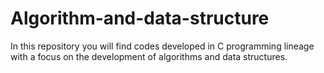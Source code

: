 # Algorithm-and-data-structure
In this repository you will find codes developed in C programming lineage with a focus on the development of algorithms and data structures.
